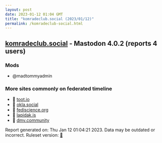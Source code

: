 ```yaml
---
layout: post
date: 2023-01-12 01:04 GMT
title: "komradeclub.social (2023/01/12)"
permalink: /komradeclub-social.html
---
```



## [komradeclub.social](https://komradeclub.social) - Mastodon 4.0.2 (reports 4 users)

### Mods
 * @madtommyadmin

### More sites commonly on federated timeline

* 🐘 [toot.io](/toot-io.html)
* 🐘 [okla.social](/okla-social.html)
* 🐘 [fediscience.org](/fediscience-org.html)
* 🐘 [lapidak.is](/lapidak-is.html)
* 🐘 [dmv.community](/dmv-community.html)

Report generated on: Thu Jan 12 01:04:21 2023. Data may be outdated or incorrect.
Ruleset version: [🧁](/version-cupcake)

